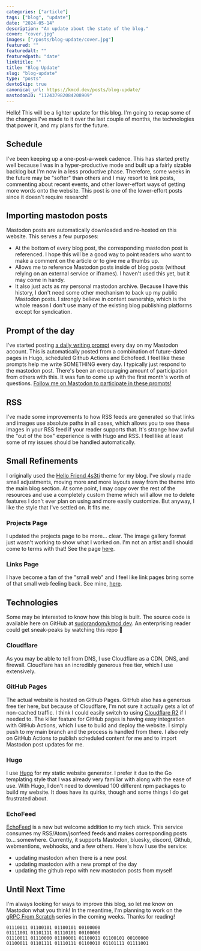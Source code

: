 ```yaml
---
categories: ["article"]
tags: ["blog", "update"]
date: "2024-05-14"
description: "An update about the state of the blog."
cover: "cover.jpg"
images: ["/posts/blog-update/cover.jpg"]
featured: ""
featuredalt: ""
featuredpath: "date"
linktitle: ""
title: "Blog Update"
slug: "blog-update"
type: "posts"
devtoSkip: true
canonical_url: https://kmcd.dev/posts/blog-update/
mastodonID: "112437982084208909"
---
```


Hello! This will be a lighter update for this blog. I'm going to recap some of the changes I've made to it over the last couple of months, the technologies that power it, and my plans for the future.

## Schedule
I've been keeping up a one-post-a-week cadence. This has started pretty well because I was in a hyper-productive mode and built up a fairly sizable backlog but I'm now in a less productive phase. Therefore, some weeks in the future may be "softer" than others and I may resort to link posts, commenting about recent events, and other lower-effort ways of getting more words onto the website. This post is one of the lower-effort posts since it doesn't require research!

## Importing mastodon posts
Mastodon posts are automatically downloaded and re-hosted on this website. This serves a few purposes:

- At the bottom of every blog post, the corresponding mastodon post is referenced. I hope this will be a good way to point readers who want to make a comment on the article or to give me a thumbs up.
- Allows me to reference Mastodon posts inside of blog posts (without relying on an external service or iframes). I haven't used this yet, but it may come in handy.
- It also just acts as my personal mastodon archive. Because I have this history, I don't need some other mechanism to back up my public Mastodon posts. I strongly believe in content ownership, which is the whole reason I don't use many of the existing blog publishing platforms except for syndication.

## Prompt of the day
I've started posting [a daily writing prompt](/prompts/) every day on my Mastodon account. This is automatically posted from a combination of future-dated pages in Hugo, scheduled Github Actions and Echofeed. I feel like these prompts help me write SOMETHING every day. I typically just respond to the mastodon post. There's been an encouraging amount of participation from others with this. It was fun to come up with the first month's worth of questions. [Follow me on Mastodon to participate in these prompts!](https://infosec.exchange/@sudorandom)

## RSS
I've made some improvements to how RSS feeds are generated so that links and images use absolute paths in all cases, which allows you to see these images in your RSS feed if your reader supports that. It's strange how awful the "out of the box" experience is with Hugo and RSS. I feel like at least some of my issues should be handled automatically.

## Small Refinements
I originally used the [Hello Friend 4s3ti](https://github.com/coolapso/hugo-theme-hello-4s3ti) theme for my blog. I've slowly made small adjustments, moving more and more layouts away from the theme into the main blog section. At some point, I may copy over the rest of the resources and use a completely custom theme which will allow me to delete features I don't ever plan on using and more easily customize. But anyway, I like the style that I've settled on. It fits me.

### Projects Page
I updated the projects page to be more... clear. The image gallery format just wasn't working to show what I worked on. I'm not an artist and I should come to terms with that! See the page [here](/me/#projects).

### Links Page
I have become a fan of the "small web" and I feel like link pages bring some of that small web feeling back. See mine, [here](/links/).

## Technologies
Some may be interested to know how this blog is built. The source code is available here on GitHub at [sudorandom/kmcd.dev](https://github.com/sudorandom/kmcd.dev/). An enterprising reader could get sneak-peaks by watching this repo 👀

### Cloudflare
As you may be able to tell from DNS, I use Cloudflare as a CDN, DNS, and firewall. Cloudflare has an incredibly generous free tier, which I use extensively.

### GitHub Pages
The actual website is hosted on Github Pages. GitHub also has a generous free tier here, but because of Cloudflare, I'm not sure it actually gets a lot of non-cached traffic. I think I could easily switch to using [Cloudflare R2](https://www.cloudflare.com/developer-platform/r2/) if I needed to. The killer feature for GitHub pages is having easy integration with GitHub Actions, which I use to build and deploy the website. I simply push to my main branch and the process is handled from there. I also rely on GitHub Actions to publish scheduled content for me and to import Mastodon post updates for me.

### Hugo
I use [Hugo](https://gohugo.io/) for my static website generator. I prefer it due to the Go templating style that I was already very familiar with along with the ease of use. With Hugo, I don't need to download 100 different npm packages to build my website. It does have its quirks, though and some things I do get frustrated about.

### EchoFeed
[EchoFeed](https://echofeed.app/) is a new but welcome addition to my tech stack. This service consumes my RSS/Atom/jsonfeed feeds and makes corresponding posts to... somewhere. Currently, it supports Mastodon, bluesky, discord, Github, webmentions, webhooks, and a few others. Here's how I use the service:

- updating mastodon when there is a new post
- updating mastodon with a new prompt of the day
- updating the github repo with new mastodon posts from myself

## Until Next Time
I'm always looking for ways to improve this blog, so let me know on Mastodon what you think! In the meantime, I'm planning to work on the [gRPC From Scratch](/series/grpc-from-scratch/) series in the coming weeks. Thanks for reading!

```plaintext
01110011 01100101 01100101 00100000
01111001 01101111 01110101 00100000
01110011 01110000 01100001 01100011 01100101 00100000
01100011 01101111 01110111 01100010 01101111 01111001
```
